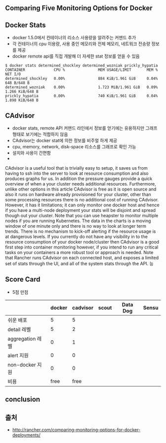 ## Comparing Five Monitoring Options for Docker

## Docker Stats

- docker 1.5.0에서 컨테이너의 리소스 사용량을 알려주는 커맨드 추가
- 각 컨테이너의 cpu 이용량, 사용 중인 메모리와 전체 메모리, 네트워크 전송량 정보를 제공
- docker remote api를 직접 개발해 더 자세한 stat 정보를 얻을 수 있음

```
$ docker stats determined_shockley determined_wozniak prickly_hypatia
CONTAINER             CPU %               MEM USAGE/LIMIT       MEM %               NET I/O
determined_shockley   0.00%               884 KiB/1.961 GiB     0.04%               648 B/648 B
determined_wozniak    0.00%               1.723 MiB/1.961 GiB   0.09%               1.266 KiB/648 B
prickly_hypatia       0.00%               740 KiB/1.961 GiB     0.04%               1.898 KiB/648 B
```

## CAdvisor

- docker stats, remote API 커맨드 라인에서 정보를 얻기에는 유용하지만 그래프 형태로 보기에는 적합하지 않음
- CAdvisor는 docker stat에 의한 정보를 비주얼 하게 제공 
- cpu, memory, network, disk-space 리소스를 그래프로 확인 가능
- 설치와 사용이 간편함 
- 
CAdvisor is a useful tool that is trivially easy to setup, it saves us from having to ssh into the server to look at resource consumption and also produces graphs for us. In addition the pressure gauges provide a quick overview of when a your cluster needs additional resources. Furthermore, unlike other options in this article CAdvisor is free as it is open source and also it runs on hardware already provisioned for your cluster, other than some processing resources there is no additional cost of running CAdvisor. However, it has it limitations; it can only monitor one docker host and hence if you have a multi-node deployment  your stats will be disjoint and spread though out your cluster. Note that you can use heapster to monitor multiple nodes if you are running Kubernetes.  The data in the charts is a moving window of one minute only and there is no way to look at longer term trends. There is no mechanism to kick-off alerting if the resource usage is at dangerous levels. If you currently do not have any visibility in to the resource consumption of your docker node/cluster then CAdvisor is a good first step into container monitoring however, if you intend to run any critical tasks on your containers a more robust tool or approach is needed.  Note that Rancher runs CAdvisor on each connected host, and exposes a limited set of stats through the UI, and all of the system stats through the API.
능


## Score Card

- 5점 만점

|          |docker|cadvisor|scout|Data Dog|Sensu|
|----------|------|--------|-----|--------|-----|
|쉬운 배포|5|5| | | |
|detail 레벨|5|2| | | |
|aggregation 레벨|0|1| | | |
|alert 지원|0|0| | | |
|non-docker 지원|0|0| | | |
|비용|free|free| | | |

## conclusion



## 출처

- http://rancher.com/comparing-monitoring-options-for-docker-deployments/
